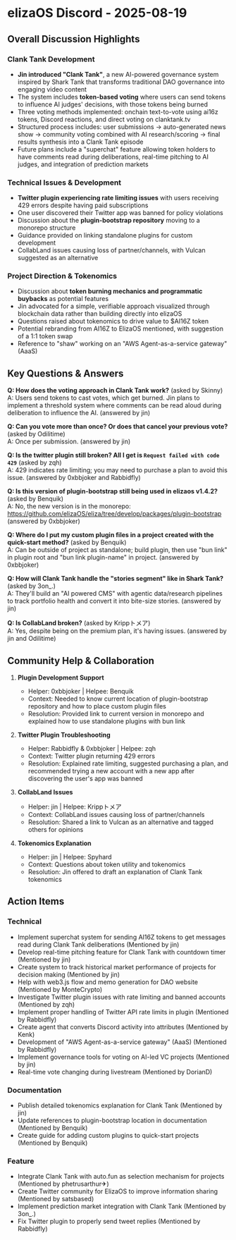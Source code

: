 # elizaOS Discord - 2025-08-19

## Overall Discussion Highlights

### Clank Tank Development
- **Jin introduced "Clank Tank"**, a new AI-powered governance system inspired by Shark Tank that transforms traditional DAO governance into engaging video content
- The system includes **token-based voting** where users can send tokens to influence AI judges' decisions, with those tokens being burned
- Three voting methods implemented: onchain text-to-vote using ai16z tokens, Discord reactions, and direct voting on clanktank.tv
- Structured process includes: user submissions → auto-generated news show → community voting combined with AI research/scoring → final results synthesis into a Clank Tank episode
- Future plans include a "superchat" feature allowing token holders to have comments read during deliberations, real-time pitching to AI judges, and integration of prediction markets

### Technical Issues & Development
- **Twitter plugin experiencing rate limiting issues** with users receiving 429 errors despite having paid subscriptions
- One user discovered their Twitter app was banned for policy violations
- Discussion about the **plugin-bootstrap repository** moving to a monorepo structure
- Guidance provided on linking standalone plugins for custom development
- CollabLand issues causing loss of partner/channels, with Vulcan suggested as an alternative

### Project Direction & Tokenomics
- Discussion about **token burning mechanics and programmatic buybacks** as potential features
- Jin advocated for a simple, verifiable approach visualized through blockchain data rather than building directly into elizaOS
- Questions raised about tokenomics to drive value to $AI16Z token
- Potential rebranding from AI16Z to ElizaOS mentioned, with suggestion of a 1:1 token swap
- Reference to "shaw" working on an "AWS Agent-as-a-service gateway" (AaaS)

## Key Questions & Answers

**Q: How does the voting approach in Clank Tank work?** (asked by Skinny)  
A: Users send tokens to cast votes, which get burned. Jin plans to implement a threshold system where comments can be read aloud during deliberation to influence the AI. (answered by jin)

**Q: Can you vote more than once? Or does that cancel your previous vote?** (asked by Odilitime)  
A: Once per submission. (answered by jin)

**Q: Is the twitter plugin still broken? All I get is `Request failed with code 429`** (asked by zqh)  
A: 429 indicates rate limiting; you may need to purchase a plan to avoid this issue. (answered by 0xbbjoker and Rabbidfly)

**Q: Is this version of plugin-bootstrap still being used in elizaos v1.4.2?** (asked by Benquik)  
A: No, the new version is in the monorepo: https://github.com/elizaOS/eliza/tree/develop/packages/plugin-bootstrap (answered by 0xbbjoker)

**Q: Where do I put my custom plugin files in a project created with the quick-start method?** (asked by Benquik)  
A: Can be outside of project as standalone; build plugin, then use "bun link" in plugin root and "bun link plugin-name" in project. (answered by 0xbbjoker)

**Q: How will Clank Tank handle the "stories segment" like in Shark Tank?** (asked by 3on_.)  
A: They'll build an "AI powered CMS" with agentic data/research pipelines to track portfolio health and convert it into bite-size stories. (answered by jin)

**Q: Is CollabLand broken?** (asked by Krippトメア)  
A: Yes, despite being on the premium plan, it's having issues. (answered by jin and Odilitime)

## Community Help & Collaboration

1. **Plugin Development Support**
   - Helper: 0xbbjoker | Helpee: Benquik
   - Context: Needed to know current location of plugin-bootstrap repository and how to place custom plugin files
   - Resolution: Provided link to current version in monorepo and explained how to use standalone plugins with bun link

2. **Twitter Plugin Troubleshooting**
   - Helper: Rabbidfly & 0xbbjoker | Helpee: zqh
   - Context: Twitter plugin returning 429 errors
   - Resolution: Explained rate limiting, suggested purchasing a plan, and recommended trying a new account with a new app after discovering the user's app was banned

3. **CollabLand Issues**
   - Helper: jin | Helpee: Krippトメア
   - Context: CollabLand issues causing loss of partner/channels
   - Resolution: Shared a link to Vulcan as an alternative and tagged others for opinions

4. **Tokenomics Explanation**
   - Helper: jin | Helpee: Spyhard
   - Context: Questions about token utility and tokenomics
   - Resolution: Jin offered to draft an explanation of Clank Tank tokenomics

## Action Items

### Technical
- Implement superchat system for sending AI16Z tokens to get messages read during Clank Tank deliberations (Mentioned by jin)
- Develop real-time pitching feature for Clank Tank with countdown timer (Mentioned by jin)
- Create system to track historical market performance of projects for decision making (Mentioned by jin)
- Help with web3.js flow and memo generation for DAO website (Mentioned by MonteCrypto)
- Investigate Twitter plugin issues with rate limiting and banned accounts (Mentioned by zqh)
- Implement proper handling of Twitter API rate limits in plugin (Mentioned by Rabbidfly)
- Create agent that converts Discord activity into attributes (Mentioned by Kenk)
- Development of "AWS Agent-as-a-service gateway" (AaaS) (Mentioned by Rabbidfly)
- Implement governance tools for voting on AI-led VC projects (Mentioned by jin)
- Real-time vote changing during livestream (Mentioned by DorianD)

### Documentation
- Publish detailed tokenomics explanation for Clank Tank (Mentioned by jin)
- Update references to plugin-bootstrap location in documentation (Mentioned by Benquik)
- Create guide for adding custom plugins to quick-start projects (Mentioned by Benquik)

### Feature
- Integrate Clank Tank with auto.fun as selection mechanism for projects (Mentioned by phetrusarthur✈)
- Create Twitter community for ElizaOS to improve information sharing (Mentioned by satsbased)
- Implement prediction market integration with Clank Tank (Mentioned by 3on_.)
- Fix Twitter plugin to properly send tweet replies (Mentioned by Rabbidfly)